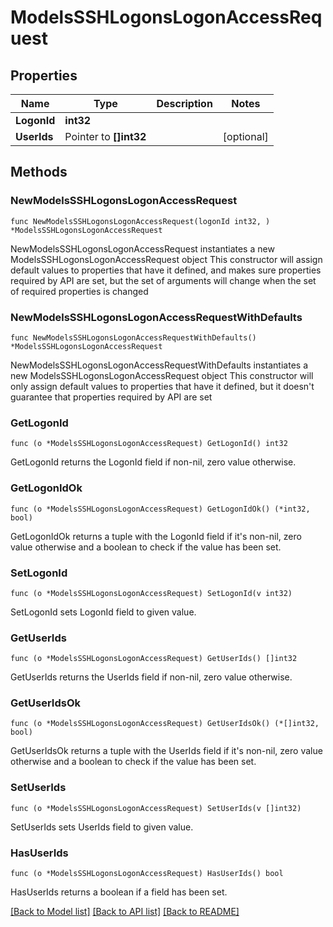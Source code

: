 # ModelsSSHLogonsLogonAccessRequest

## Properties

Name | Type | Description | Notes
------------ | ------------- | ------------- | -------------
**LogonId** | **int32** |  | 
**UserIds** | Pointer to **[]int32** |  | [optional] 

## Methods

### NewModelsSSHLogonsLogonAccessRequest

`func NewModelsSSHLogonsLogonAccessRequest(logonId int32, ) *ModelsSSHLogonsLogonAccessRequest`

NewModelsSSHLogonsLogonAccessRequest instantiates a new ModelsSSHLogonsLogonAccessRequest object
This constructor will assign default values to properties that have it defined,
and makes sure properties required by API are set, but the set of arguments
will change when the set of required properties is changed

### NewModelsSSHLogonsLogonAccessRequestWithDefaults

`func NewModelsSSHLogonsLogonAccessRequestWithDefaults() *ModelsSSHLogonsLogonAccessRequest`

NewModelsSSHLogonsLogonAccessRequestWithDefaults instantiates a new ModelsSSHLogonsLogonAccessRequest object
This constructor will only assign default values to properties that have it defined,
but it doesn't guarantee that properties required by API are set

### GetLogonId

`func (o *ModelsSSHLogonsLogonAccessRequest) GetLogonId() int32`

GetLogonId returns the LogonId field if non-nil, zero value otherwise.

### GetLogonIdOk

`func (o *ModelsSSHLogonsLogonAccessRequest) GetLogonIdOk() (*int32, bool)`

GetLogonIdOk returns a tuple with the LogonId field if it's non-nil, zero value otherwise
and a boolean to check if the value has been set.

### SetLogonId

`func (o *ModelsSSHLogonsLogonAccessRequest) SetLogonId(v int32)`

SetLogonId sets LogonId field to given value.


### GetUserIds

`func (o *ModelsSSHLogonsLogonAccessRequest) GetUserIds() []int32`

GetUserIds returns the UserIds field if non-nil, zero value otherwise.

### GetUserIdsOk

`func (o *ModelsSSHLogonsLogonAccessRequest) GetUserIdsOk() (*[]int32, bool)`

GetUserIdsOk returns a tuple with the UserIds field if it's non-nil, zero value otherwise
and a boolean to check if the value has been set.

### SetUserIds

`func (o *ModelsSSHLogonsLogonAccessRequest) SetUserIds(v []int32)`

SetUserIds sets UserIds field to given value.

### HasUserIds

`func (o *ModelsSSHLogonsLogonAccessRequest) HasUserIds() bool`

HasUserIds returns a boolean if a field has been set.


[[Back to Model list]](../README.md#documentation-for-models) [[Back to API list]](../README.md#documentation-for-api-endpoints) [[Back to README]](../README.md)


